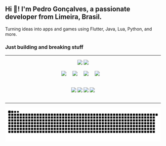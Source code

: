 <h2 align="left">Hi 👋! I'm Pedro Gonçalves, a passionate developer from Limeira, Brasil.</h2>
<p align="left">Turning ideas into apps and games using Flutter, Java, Lua, Python, and more.</p>

<h3>Just building and breaking stuff</h3>
<hr>

<div align="center">
  <img src="https://github-readme-stats.vercel.app/api?username=pedrokGs&show_icons=true&theme=dracula&count_private=true" height="150" />
  <img src="https://github-readme-stats.vercel.app/api/top-langs?username=pedrokGs&layout=compact&theme=dracula&langs_count=5" height="150" />
</div>

<br>

<div align="center">
  <img src="https://cdn.jsdelivr.net/gh/devicons/devicon/icons/flutter/flutter-original.svg" height="30" />
  <img width="12" /> 
  <img src="https://cdn.jsdelivr.net/gh/devicons/devicon/icons/dart/dart-original.svg" height="30" />
  <img width="12" />
  <img src="https://cdn.jsdelivr.net/gh/devicons/devicon/icons/lua/lua-original.svg" height="30" />
  <img width="12" />
    <img src="https://cdn.jsdelivr.net/gh/devicons/devicon/icons/figma/figma-original.svg" height="30" />
  <img width="12" />
</div>

<br>

<!--
## 🚀 Projetos em Destaque

| Projeto           | Descrição                    | Tecnologias           | Link                                   |
|-------------------|------------------------------|----------------------|----------------------------------------|
| 🎮 Game Demo       | Jogo simples em Flutter       | Flutter, Dart        | [GitHub](https://github.com/pedrokGs/game-demo)  |
| 🌐 Portfolio Web  | Meu website pessoal           | HTML, CSS, JS        | [Demo](https://pedrokgs.github.io)   |
-->
<br>

<div align="center">
  <img src="https://img.shields.io/static/v1?message=YouTube&logo=youtube&color=FF0000&style=for-the-badge" height="35" />
  <img src="https://img.shields.io/static/v1?message=Instagram&logo=instagram&color=E4405F&style=for-the-badge" height="35" />
  <img src="https://img.shields.io/static/v1?message=LinkedIn&logo=linkedin&color=0077B5&style=for-the-badge" height="35" />
  <img src="https://img.shields.io/static/v1?message=Discord&logo=discord&color=7289DA&style=for-the-badge" height="35" />
</div>

<br>

---

<p align="center">
  <img src="https://raw.githubusercontent.com/pedroKgs/pedroKgs/output/snake.svg" alt="Snake animation" />
</p>
